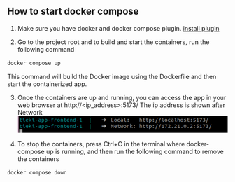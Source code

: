 ## How to start docker compose

1. Make sure you have docker and docker compose plugin. [install plugin](https://docs.docker.com/compose/install/linux/)

2. Go to the project root and to build and start the containers, run the following command
```bash
docker compose up
```
This command will build the Docker image using the Dockerfile and then start the containerized app.


3. Once the containers are up and running, you can access the app in your web browser at http://<ip_address>:5173/ The ip address is shown after Network ![Screenshot](./screenshots/Screenshot%20from%202023-09-08%2015-31-09.png)

4. To stop the containers, press Ctrl+C in the terminal where docker-compose up is running, and then run the following command to remove the containers
```bash
docker compose down
```
